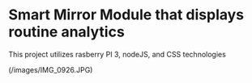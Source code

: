 # Smart Mirror Module that displays routine analytics
This project utilizes rasberry PI 3, nodeJS, and CSS technologies

(/images/IMG_0926.JPG)
